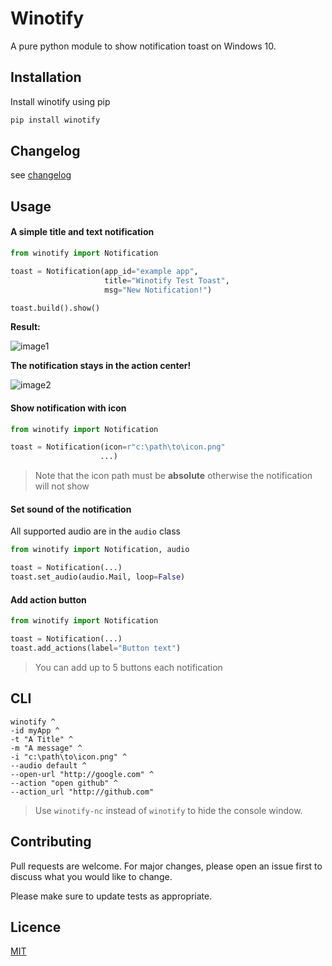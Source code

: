 # Winotify
A pure python module to show notification toast on Windows 10.

## Installation
Install winotify using pip

```sh
pip install winotify
```

## Changelog
see [changelog](https://github.com/versa-syahptr/winotify/blob/master/CHANGELOG.md)

## Usage

#### A simple title and text notification
```python
from winotify import Notification

toast = Notification(app_id="example app",
                     title="Winotify Test Toast",
                     msg="New Notification!")

toast.build().show()
```

**Result:**

![image1](https://github.com/versa-syahptr/winotify/blob/master/image/winotify%20ss1.png?raw=true)

**The notification stays in the action center!**

![image2](https://github.com/versa-syahptr/winotify/blob/master/image/winotify%20ss2.png?raw=true)

#### Show notification with icon
```python
from winotify import Notification

toast = Notification(icon=r"c:\path\to\icon.png"
                    ...)
```
> Note that the icon path must be **absolute** otherwise 
the notification will not show

#### Set sound of the notification

All supported audio are in the ```audio``` class

```python
from winotify import Notification, audio

toast = Notification(...)
toast.set_audio(audio.Mail, loop=False)
```

#### Add action button

```python
from winotify import Notification

toast = Notification(...)
toast.add_actions(label="Button text")
```
> You can add up to 5 buttons each notification


## CLI
```batch
winotify ^
-id myApp ^
-t "A Title" ^
-m "A message" ^
-i "c:\path\to\icon.png" ^
--audio default ^
--open-url "http://google.com" ^
--action "open github" ^
--action_url "http://github.com"         
```

> Use `winotify-nc` instead of `winotify` to hide the console window.

## Contributing
Pull requests are welcome. For major changes, please open an issue first to discuss what you would like to change.

Please make sure to update tests as appropriate.

## Licence
[MIT](https://github.com/versa-syahptr/winotify/blob/master/LICENSE)